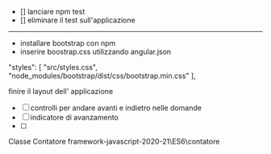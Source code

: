 

- [] lanciare npm test
- [] eliminare il test sull'applicazione

----

- installare bootstrap con npm
- inserire boostrap.css utilizzando angular.json

 "styles": [
              "src/styles.css",
              "node_modules/bootstrap/dist/css/bootstrap.min.css"
            ],




finire il layout dell' applicazione

- [ ] controlli per andare avanti e indietro nelle domande
- [ ] indicatore di avanzamento 
- [ ] 




Classe Contatore
framework-javascript-2020-21\ES6\contatore